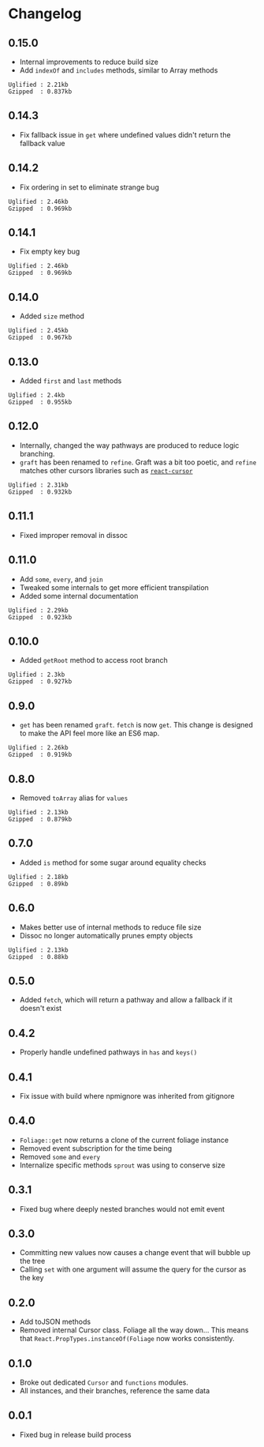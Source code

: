 # Changelog

## 0.15.0

- Internal improvements to reduce build size
- Add `indexOf` and `includes` methods, similar to Array methods

```
Uglified : 2.21kb
Gzipped  : 0.837kb
```

## 0.14.3

- Fix fallback issue in `get` where undefined values didn't return the
  fallback value

## 0.14.2

- Fix ordering in set to eliminate strange bug

```
Uglified : 2.46kb
Gzipped  : 0.969kb
```

## 0.14.1

- Fix empty key bug

```
Uglified : 2.46kb
Gzipped  : 0.969kb
```


## 0.14.0

- Added `size` method

```
Uglified : 2.45kb
Gzipped  : 0.967kb
```

## 0.13.0

- Added `first` and `last` methods

```
Uglified : 2.4kb
Gzipped  : 0.955kb
```

## 0.12.0

- Internally, changed the way pathways are produced to reduce logic
  branching.
- `graft` has been renamed to `refine`. Graft was a bit too poetic,
  and `refine` matches other cursors libraries such as
  [`react-cursor`](https://github.com/dustingetz/react-cursor)

```
Uglified : 2.31kb
Gzipped  : 0.932kb
```

## 0.11.1

- Fixed improper removal in dissoc

## 0.11.0

- Add `some`, `every`, and `join`
- Tweaked some internals to get more efficient transpilation
- Added some internal documentation

```
Uglified : 2.29kb
Gzipped  : 0.923kb
```

## 0.10.0

- Added `getRoot` method to access root branch

```
Uglified : 2.3kb
Gzipped  : 0.927kb
```

## 0.9.0

- `get` has been renamed `graft`. `fetch` is now `get`. This change is
  designed to make the API feel more like an ES6 map.

```
Uglified : 2.26kb
Gzipped  : 0.919kb
```

## 0.8.0

- Removed `toArray` alias for `values`

```
Uglified : 2.13kb
Gzipped  : 0.879kb
```

## 0.7.0

- Added `is` method for some sugar around equality checks

```
Uglified : 2.18kb
Gzipped  : 0.89kb
```

## 0.6.0

- Makes better use of internal methods to reduce file size
- Dissoc no longer automatically prunes empty objects

```
Uglified : 2.13kb
Gzipped  : 0.88kb
```

## 0.5.0

- Added `fetch`, which will return a pathway and allow a fallback if
  it doesn't exist

## 0.4.2

- Properly handle undefined pathways in `has` and `keys()`

## 0.4.1

- Fix issue with build where npmignore was inherited from gitignore

## 0.4.0

- `Foliage::get` now returns a clone of the current foliage instance
- Removed event subscription for the time being
- Removed `some` and `every`
- Internalize specific methods `sprout` was using to conserve size

## 0.3.1

- Fixed bug where deeply nested branches would not emit event

## 0.3.0

- Committing new values now causes a change event that will bubble up
  the tree
- Calling `set` with one argument will assume the query for the cursor
  as the key

## 0.2.0

- Add toJSON methods
- Removed internal Cursor class. Foliage all the way down... This
  means that `React.PropTypes.instanceOf(Foliage` now works
  consistently.

## 0.1.0

- Broke out dedicated `Cursor` and `functions` modules.
- All instances, and their branches, reference the same data

## 0.0.1

- Fixed bug in release build process
